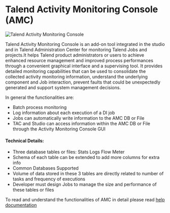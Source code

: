 # Talend Activity Monitoring Console (AMC)

![Talend Activity Monitoring Console][AMC]

Talend Activity Monitoring Console is an add-on tool integrated in the studio and in Talend Administration Center for monitoring Talend Jobs and projects.It helps Talend product administrators or users to achieve enhanced resource management and improved process performances through a convenient graphical interface and a supervising tool. It provides detailed monitoring capabilities that can be used to consolidate the collected activity monitoring information, understand the underlying component and Job interaction, prevent faults that could be unexpectedly generated and support system management decisions.

In general the functionalities are:
- Batch process monitoring
- Log information about each execution of a DI job
- Jobs can automatically write information to the AMC DB or File
- TAC and Studio can access information within the AMC DB or File through the Activity Monitoring Console GUI

#### Technical Details:
- Three database tables or files:
	Stats
	Logs
	Flow Meter
- Schema of each table can be extended to add more columns for extra info
- Common Databases Supported
- Volume of data stored in these 3 tables are directly related to number of tasks and frequency of executions
- Developer must design Jobs to manage the size and performance of these tables or files

To read and understand the functionalities of AMC in detail please read [help documentation][AMCIntro]


<!-- links -->
[AMCIntro]: https://help.talend.com/reader/CExOfRHuw5UTRz2d7vJi3Q/0_53zay6OZxJqNYEk4sfpw "Introduction to Talend Activity Monitoring Console"
[AMC]: https://help.talend.com/api/fluidtopicsclient/resources/WCyLU0hwEyw~EtfPHhamMg/content "Talend Activity Monitoring Console"

